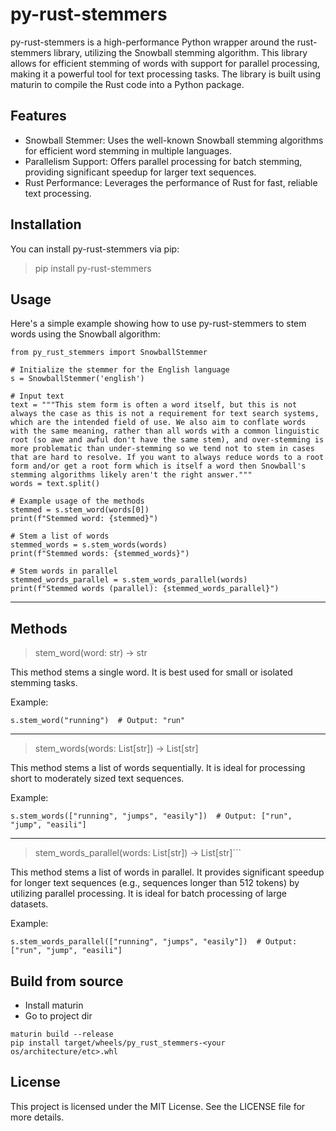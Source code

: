 # py-rust-stemmers
py-rust-stemmers is a high-performance Python wrapper around the rust-stemmers library, utilizing the Snowball stemming algorithm. This library allows for efficient stemming of words with support for parallel processing, making it a powerful tool for text processing tasks. The library is built using maturin to compile the Rust code into a Python package.

## Features
* Snowball Stemmer: Uses the well-known Snowball stemming algorithms for efficient word stemming in multiple languages.
* Parallelism Support: Offers parallel processing for batch stemming, providing significant speedup for larger text sequences.
* Rust Performance: Leverages the performance of Rust for fast, reliable text processing.

## Installation
You can install py-rust-stemmers via pip:

>pip install py-rust-stemmers

## Usage
Here's a simple example showing how to use py-rust-stemmers to stem words using the Snowball algorithm:

```
from py_rust_stemmers import SnowballStemmer

# Initialize the stemmer for the English language
s = SnowballStemmer('english')

# Input text
text = """This stem form is often a word itself, but this is not always the case as this is not a requirement for text search systems, which are the intended field of use. We also aim to conflate words with the same meaning, rather than all words with a common linguistic root (so awe and awful don't have the same stem), and over-stemming is more problematic than under-stemming so we tend not to stem in cases that are hard to resolve. If you want to always reduce words to a root form and/or get a root form which is itself a word then Snowball's stemming algorithms likely aren't the right answer."""
words = text.split()

# Example usage of the methods
stemmed = s.stem_word(words[0])
print(f"Stemmed word: {stemmed}")

# Stem a list of words
stemmed_words = s.stem_words(words)
print(f"Stemmed words: {stemmed_words}")

# Stem words in parallel
stemmed_words_parallel = s.stem_words_parallel(words)
print(f"Stemmed words (parallel): {stemmed_words_parallel}")
```
___
## Methods
> stem_word(word: str) -> str
>
This method stems a single word. It is best used for small or isolated stemming tasks.

Example:
```
s.stem_word("running")  # Output: "run"
```
___
> stem_words(words: List[str]) -> List[str]

This method stems a list of words sequentially. It is ideal for processing short to moderately sized text sequences.

Example:

```s.stem_words(["running", "jumps", "easily"])  # Output: ["run", "jump", "easili"]```
___
>stem_words_parallel(words: List[str]) -> List[str]```

This method stems a list of words in parallel. It provides significant speedup for longer text sequences (e.g., sequences longer than 512 tokens) by utilizing parallel processing. It is ideal for batch processing of large datasets.

Example:

```s.stem_words_parallel(["running", "jumps", "easily"])  # Output: ["run", "jump", "easili"]```

## Build from source
* Install maturin
* Go to project dir

```
maturin build --release
pip install target/wheels/py_rust_stemmers-<your os/architecture/etc>.whl
```

## License
This project is licensed under the MIT License. See the LICENSE file for more details.
